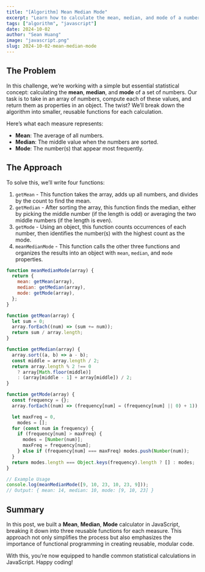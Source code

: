 ```yaml
---
title: "[Algorithm] Mean Median Mode"
excerpt: "Learn how to calculate the mean, median, and mode of a number array in JavaScript with a reusable, functional approach. We’ll split the task into easy-to-follow steps that make this algorithm both efficient and beginner-friendly!"
tags: ["algorithm", "javascript"]
date: 2024-10-02
author: "Sean Huang"
image: "javascript.png"
slug: 2024-10-02-mean-median-mode
---
```


## The Problem

In this challenge, we’re working with a simple but essential statistical concept: calculating the **mean**, **median**, and **mode** of a set of numbers. Our task is to take in an array of numbers, compute each of these values, and return them as properties in an object. The twist? We’ll break down the algorithm into smaller, reusable functions for each calculation.

Here’s what each measure represents:

- **Mean**: The average of all numbers.
- **Median**: The middle value when the numbers are sorted.
- **Mode**: The number(s) that appear most frequently.

## The Approach

To solve this, we’ll write four functions:

1. `getMean` - This function takes the array, adds up all numbers, and divides by the count to find the mean.
2. `getMedian` - After sorting the array, this function finds the median, either by picking the middle number (if the length is odd) or averaging the two middle numbers (if the length is even).
3. `getMode` - Using an object, this function counts occurrences of each number, then identifies the number(s) with the highest count as the mode.
4. `meanMedianMode` - This function calls the other three functions and organizes the results into an object with `mean`, `median`, and `mode` properties.

```javascript
function meanMedianMode(array) {
  return {
    mean: getMean(array),
    median: getMedian(array),
    mode: getMode(array),
  };
}

function getMean(array) {
  let sum = 0;
  array.forEach((num) => (sum += num));
  return sum / array.length;
}

function getMedian(array) {
  array.sort((a, b) => a - b);
  const middle = array.length / 2;
  return array.length % 2 !== 0
    ? array[Math.floor(middle)]
    : (array[middle - 1] + array[middle]) / 2;
}

function getMode(array) {
  const frequency = {};
  array.forEach((num) => (frequency[num] = (frequency[num] || 0) + 1));

  let maxFreq = 0,
    modes = [];
  for (const num in frequency) {
    if (frequency[num] > maxFreq) {
      modes = [Number(num)];
      maxFreq = frequency[num];
    } else if (frequency[num] === maxFreq) modes.push(Number(num));
  }
  return modes.length === Object.keys(frequency).length ? [] : modes;
}

// Example Usage
console.log(meanMedianMode([9, 10, 23, 10, 23, 9]));
// Output: { mean: 14, median: 10, mode: [9, 10, 23] }
```

## Summary

In this post, we built a **Mean**, **Median**, **Mode** calculator in JavaScript, breaking it down into three reusable functions for each measure. This approach not only simplifies the process but also emphasizes the importance of functional programming in creating reusable, modular code.

With this, you’re now equipped to handle common statistical calculations in JavaScript. Happy coding!
